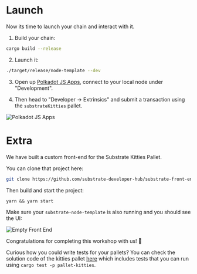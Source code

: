 # Launch

Now its time to launch your chain and interact with it.

1. Build your chain:

```bash
cargo build --release
```

2. Launch it:

```bash
./target/release/node-template --dev
```

3. Open up [Polkadot JS Apps](https://polkadot.js.org/apps/?rpc=ws%3A%2F%2F127.0.0.1%3A9944#/explorer), connect to your local node under "Development".

4. Then head to "Developer -> Extrinsics" and submit a transaction using the `substrateKitties` pallet.

![Polkadot JS Apps](../assets/polkadot-apps.png)

<!-- slide:break -->

# Extra

We have built a custom front-end for the Substrate Kitties Pallet.

You can clone that project here:

```bash
git clone https://github.com/substrate-developer-hub/substrate-front-end-template.git --branch tutorials/solutions/kitties
```

Then build and start the project:

```
yarn && yarn start
```

Make sure your `substrate-node-template` is also running and you should see the UI:

![Empty Front End](../assets/front-end-empty.png)

Congratulations for completing this workshop with us! 🥳

Curious how you could write tests for your pallets? You can check the solution code of the kitties pallet [here](https://github.com/substrate-developer-hub/substrate-node-template/tree/tutorials/solutions/kitties/pallets/kitties) which includes tests that you can run using `cargo test -p pallet-kitties`.
